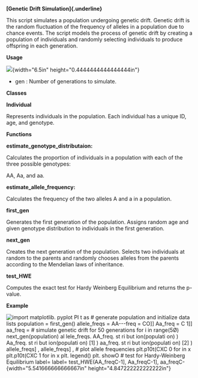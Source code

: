 **[Genetic Drift Simulation]{.underline}**

This script simulates a population undergoing genetic drift. Genetic
drift is the random fluctuation of the frequency of alleles in a
population due to chance events. The script models the process of
genetic drift by creating a population of individuals and randomly
selecting individuals to produce offspring in each generation.

**Usage**

![](media/image1.png){width="6.5in" height="0.4444444444444444in"}

-   gen : Number of generations to simulate.

**Classes**

**Individual**

Represents individuals in the population. Each individual has a unique
ID, age, and genotype.

**Functions**

**estimate_genotype_distributaion:**

Calculates the proportion of individuals in a population with each of
the three possible genotypes:

AA, Aa, and aa.

**estimate_allele_frequency:**

Calculates the frequency of the two alleles A and a in a population.

**first_gen**

Generates the first generation of the population. Assigns random age and
given genotype distribution to individuals in the first generation.

**next_gen**

Creates the next generation of the population. Selects two individuals
at random to the parents and randomly chooses alleles from the parents
according to the Mendelian laws of inheritance.

**test_HWE**

Computes the exact test for Hardy Weinberg Equilibrium and returns the
p-value.

**Example**

![import matplotlib. pyplot PI t as \# generate population and
initialize data lists population = first_gen() allele_freqs = AA---freq
= CO\]\] Aa_freq = C 1\]\] aa_freq = \# simulate genetic drift for 50
generations for i in range(5Ø) next_gen(population) al lele_freqs.
AA_freq. st ri but ion(populati on) ) Aa_freq. st ri but ion(populati
on) \[1\] ) aa_freq. st ri but ion(populati on) \[2\] ) allele_freqs\] ,
allele_freqs\] , \# plot allele frequencies plt.p10t(CXC 0 for in x
plt.p10t(CXC 1 for in x plt. legend() plt. showO \# test for
Hardy-Weinberg Equilibrium label= label= test_HWE(AA_freqC-1\],
Aa_freqC-1\], aa_freqC- ](media/image2.png){width="5.541666666666667in"
height="4.847222222222222in"}
